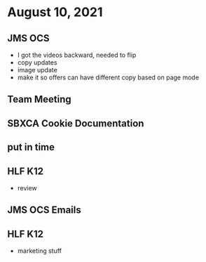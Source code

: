 # August 10, 2021

## JMS OCS
- I got the videos backward, needed to flip
- copy updates
- image update
- make it so offers can have different copy based on page mode

## Team Meeting

## SBXCA Cookie Documentation

## put in time

## HLF K12
- review

## JMS OCS Emails

## HLF K12
- marketing stuff